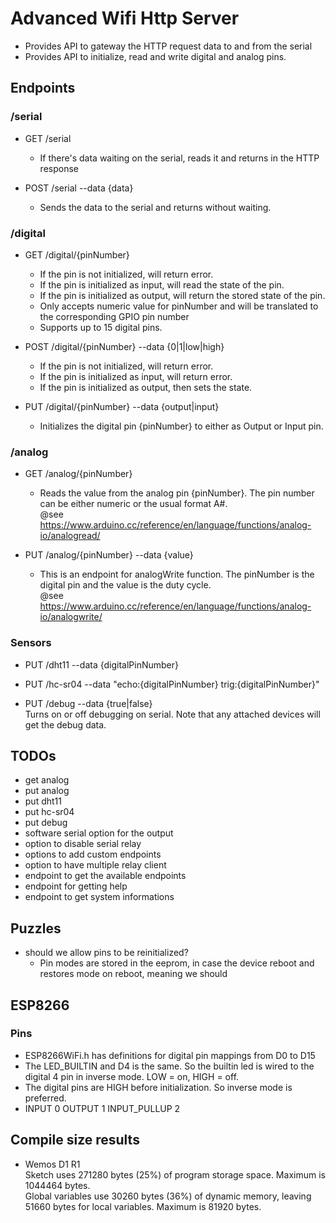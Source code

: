 # Advanced Wifi Http Server

- Provides API to gateway the HTTP request data to and from the serial
- Provides API to initialize, read and write digital and analog pins.


## Endpoints


### /serial

- GET /serial  
  - If there's data waiting on the serial, reads it and returns in the HTTP response


- POST /serial --data {data}  
  - Sends the data to the serial and returns without waiting.


### /digital

- GET /digital/{pinNumber}  
  - If the pin is not initialized, will return error.
  - If the pin is initialized as input, will read the state of the pin.
  - If the pin is initialized as output, will return the stored state of the pin.
  - Only accepts numeric value for pinNumber and will be translated to the corresponding GPIO pin number
  - Supports up to 15 digital pins.


- POST /digital/{pinNumber}  --data {0|1|low|high}
  - If the pin is not initialized, will return error.
  - If the pin is initialized as input, will return error.  
  - If the pin is initialized as output, then sets the state.  


- PUT /digital/{pinNumber} --data {output|input}  
  - Initializes the digital pin {pinNumber} to either as Output or Input pin.


### /analog

- GET /analog/{pinNumber}  
  - Reads the value from the analog pin {pinNumber}. The pin number can be either numeric or the usual format A#.  
  @see https://www.arduino.cc/reference/en/language/functions/analog-io/analogread/  


- PUT /analog/{pinNumber} --data {value}  
  - This is an endpoint for analogWrite function. The pinNumber is the digital pin and the value is the duty cycle.  
  @see https://www.arduino.cc/reference/en/language/functions/analog-io/analogwrite/  


### Sensors

- PUT /dht11 --data {digitalPinNumber}  

- PUT /hc-sr04 --data "echo:{digitalPinNumber} trig:{digitalPinNumber}"  

- PUT /debug --data {true|false}  
  Turns on or off debugging on serial. Note that any attached devices will get the debug data.  


## TODOs

- get analog
- put analog
- put dht11
- put hc-sr04
- put debug
- software serial option for the output
- option to disable serial relay
- options to add custom endpoints
- option to have multiple relay client
- endpoint to get the available endpoints
- endpoint for getting help
- endpoint to get system informations


## Puzzles

- should we allow pins to be reinitialized?
  - Pin modes are stored in the eeprom, in case the device reboot and restores mode on reboot, meaning we should


## ESP8266


### Pins

- ESP8266WiFi.h has definitions for digital pin mappings from D0 to D15
- The LED_BUILTIN and D4 is the same. So the builtin led is wired to the digital 4 pin in inverse mode. LOW = on, HIGH = off.
- The digital pins are HIGH before initialization. So inverse mode is preferred.
- INPUT 0 OUTPUT 1 INPUT_PULLUP 2


## Compile size results

- Wemos D1 R1  
  Sketch uses 271280 bytes (25%) of program storage space. Maximum is 1044464 bytes.  
  Global variables use 30260 bytes (36%) of dynamic memory, leaving 51660 bytes for local variables. Maximum is 81920 bytes.  
